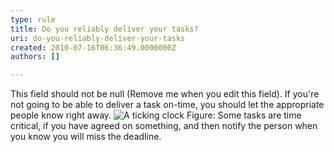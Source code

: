```yaml
---
type: rule
title: Do you reliably deliver your tasks?
uri: do-you-reliably-deliver-your-tasks
created: 2010-07-16T06:36:49.0000000Z
authors: []

---
```


 This field should not be null (Remove me when you edit this field). 
If you're not going to be able to deliver a task on-time, you should let the appropriate people know right away.
![A ticking clock](http&#58;//www.ssw.com.au/ssw/Standards/Rules/Images/tickingclock.JPG) Figure: Some tasks are time critical, if you have agreed on something, and then notify the person when you know you will miss the deadline.
